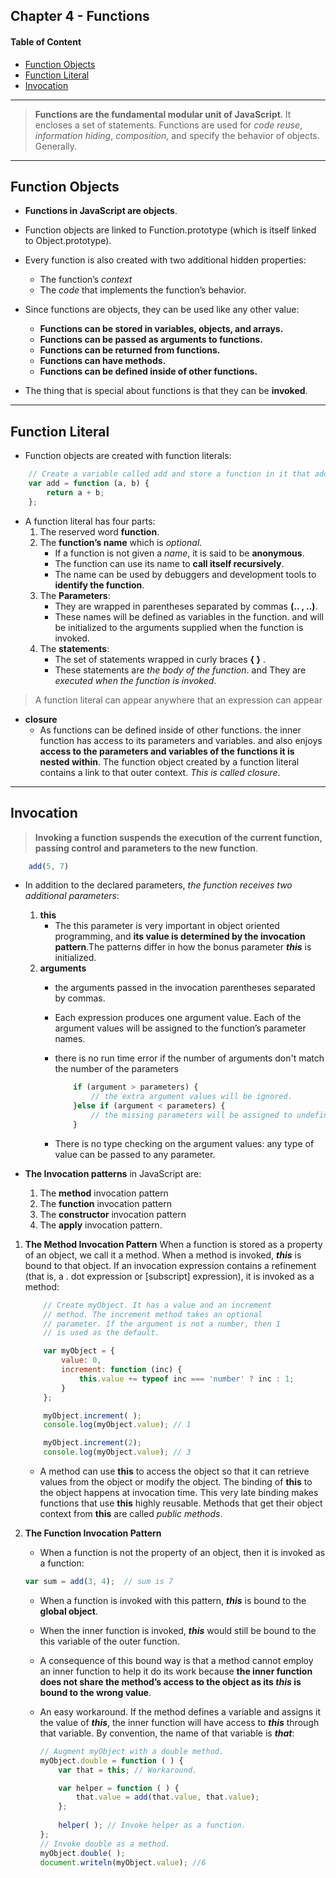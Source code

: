 
## Chapter 4 - Functions

#### Table of Content

- [Function Objects](#function-objects)
- [Function Literal](#function-literal)
- [Invocation](#invocation)

--- 

> **Functions are the fundamental modular unit of JavaScript**. It encloses a set of statements. Functions are used for *code reuse*, *information hiding*, *composition*, and specify the behavior of objects. Generally.

---

## Function Objects

- **Functions in JavaScript are objects**. 
- Function objects are linked to Function.prototype (which is itself linked to Object.prototype). 
- Every function is also created with two additional hidden properties: 
  - The function’s *context* 
  - The *code* that implements the function’s behavior.

- Since functions are objects, they can be used like any other value:
  - **Functions can be stored in variables, objects, and arrays.**
  - **Functions can be passed as arguments to functions.**
  - **Functions can be returned from functions.**
  - **Functions can have methods.**
  - **Functions can be defined inside of other functions.**
- The thing that is special about functions is that they can be **invoked**.

---

## Function Literal

- Function objects are created with function literals:

```js
    // Create a variable called add and store a function in it that adds two numbers.
    var add = function (a, b) {
        return a + b;
    };
```

- A function literal has four parts:
  1. The reserved word **function**.
  2. The **function’s name** which is  *optional*.
      -  If a function is not given a *name*, it is said to be **anonymous**.
      - The function can use its name to **call itself recursively**.
      - The name can be used by debuggers and development tools to **identify the function**.
  3. The **Parameters**:
      - They are wrapped in parentheses separated by commas **(.. , ..)**.
      - These names will be defined as variables in the function. and will be initialized to the arguments supplied when the function is invoked.
  4. The **statements**:
      - The set of statements wrapped in curly braces **{ }** .
      - These statements are *the body of the function*. and They are *executed when the function is invoked*.

> A function literal can appear anywhere that an expression can appear

- **closure**
  - As functions can be defined inside of other functions. the inner function has access to its parameters and variables. and also enjoys **access to the parameters and variables of the functions it is nested within**. The function object created by a function literal contains a link to that outer context. *This is called closure*.

---

## Invocation

> **Invoking a function suspends the execution of the current function, passing control and parameters to the new function**.

```js
    add(5, 7)
```

- In addition to the declared parameters, *the function receives two additional parameters*:
    1. **this**
        - The this parameter is very important in object oriented programming, and **its value is determined by the invocation pattern**.The patterns differ in how the bonus parameter ***this*** is initialized.
    2. **arguments**
        - the arguments passed in the invocation parentheses separated by commas.
        - Each expression produces one argument value. Each of the argument values will be assigned to the function’s parameter names.
        - there is no run time error if the number of arguments don't match the number of the parameters  

            ```js
                if (argument > parameters) {
                    // the extra argument values will be ignored.
                }else if (argument < parameters) {
                    // the missing parameters will be assigned to undefined
                }
            ```

        - There is no type checking on the argument values: any type of value can be passed to any parameter.

- **The Invocation patterns** in JavaScript are:
    1. The **method** invocation pattern
    2. The **function** invocation pattern
    3. The **constructor** invocation pattern
    4. The **apply** invocation pattern.

1. **The Method Invocation Pattern**
    When a function is stored as a property of an object, we call it a method. 
    When a method is invoked, ***this*** is bound to that object. If an invocation expression contains a refinement (that is, a . dot expression or [subscript] expression), it is invoked as a method:

    ```js
        // Create myObject. It has a value and an increment
        // method. The increment method takes an optional
        // parameter. If the argument is not a number, then 1
        // is used as the default.

        var myObject = {
            value: 0,
            increment: function (inc) {
                this.value += typeof inc === 'number' ? inc : 1;
            }
        };

        myObject.increment( );
        console.log(myObject.value); // 1

        myObject.increment(2);
        console.log(myObject.value); // 3
    ```

    - A method can use **this** to access the object so that it can retrieve values from the object or modify the object. The binding of **this** to the object happens at invocation time. This very late binding makes functions that use **this** highly reusable. Methods that get their object context from **this** are called *public methods*.

2. **The Function Invocation Pattern**

    - When a function is not the property of an object, then it is invoked as a function:

    ```js
    var sum = add(3, 4);  // sum is 7
    ```

    - When a function is invoked with this pattern, ***this*** is bound to the **global object**.
    - When the inner function is invoked, ***this*** would still be bound to the this variable of the outer function.
    - A consequence of this bound way is that a method cannot employ an inner function to help it do its work because **the inner function does not share the method’s access to the object as its *this* is bound to the wrong value**.
    - An easy workaround. If the method defines a variable and assigns it the value of ***this***, the inner function will have access to ***this*** through that variable. By convention, the name of that variable is ***that***:

        ```js
        // Augment myObject with a double method.
        myObject.double = function ( ) {
            var that = this; // Workaround.

            var helper = function ( ) {
                that.value = add(that.value, that.value);
            };
            
            helper( ); // Invoke helper as a function.
        };
        // Invoke double as a method.
        myObject.double( );
        document.writeln(myObject.value); //6
        ```
